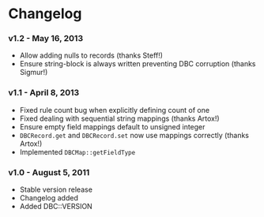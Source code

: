 # Changelog

### v1.2 - May 16, 2013
- Allow adding nulls to records (thanks Steff!)
- Ensure string-block is always written preventing DBC corruption (thanks Sigmur!)

### v1.1 - April 8, 2013
- Fixed rule count bug when explicitly defining count of one
- Fixed dealing with sequential string mappings (thanks Artox!)
- Ensure empty field mappings default to unsigned integer
- `DBCRecord.get` and `DBCRecord.set` now use mappings correctly (thanks Artox!)
- Implemented `DBCMap::getFieldType`

### v1.0 - August 5, 2011
- Stable version release
- Changelog added
- Added DBC::VERSION
